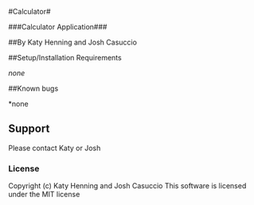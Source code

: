 #Calculator#

###Calculator Application###

##By Katy Henning and Josh Casuccio

##Setup/Installation Requirements

*none*

##Known bugs

*none

## Support

Please contact Katy or Josh

### License

Copyright (c) Katy Henning and Josh Casuccio
This software is licensed under the MIT license
